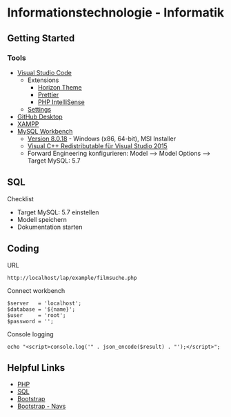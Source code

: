 # Informationstechnologie - Informatik

## Getting Started

### Tools

- [Visual Studio Code](https://code.visualstudio.com/)
  - Extensions
    - [Horizon Theme](https://marketplace.visualstudio.com/items?itemName=jolaleye.horizon-theme-vscode)
    - [Prettier](https://marketplace.visualstudio.com/items?itemName=esbenp.prettier-vscode)
    - [PHP IntelliSense](https://marketplace.visualstudio.com/items?itemName=felixfbecker.php-intellisense)
  - [Settings](https://github.com/Bluuax/lap/blob/master/configurations/vs-code-settings.json)
- [GitHub Desktop](https://desktop.github.com/)
- [XAMPP](https://www.apachefriends.org/de/index.html)
- [MySQL Workbench](https://www.mysql.com/products/workbench)
  - [Version 8.0.18](https://downloads.mysql.com/archives/workbench/) - Windows (x86, 64-bit), MSI Installer
  - [Visual C++ Redistributable für Visual Studio 2015](https://www.microsoft.com/de-at/download/details.aspx?id=48145)
  - Forward Engineering konfigurieren: Model --> Model Options --> Target MySQL: 5.7

## SQL

Checklist

- Target MySQL: 5.7 einstellen
- Modell speichern
- Dokumentation starten

## Coding

URL

```
http://localhost/lap/example/filmsuche.php
```

Connect workbench

```
$server   = 'localhost';
$database = '${name}';
$user     = 'root';
$password = '';
```

Console logging

```
echo "<script>console.log('" . json_encode($result) . "');</script>";
```

## Helpful Links

- [PHP](https://www.w3schools.com/php/default.asp)
- [SQL](https://www.w3schools.com/sql/default.asp)
- [Bootstrap](https://www.w3schools.com/bootstrap/default.asp)
- [Bootstrap - Navs](https://getbootstrap.com/docs/4.0/components/navs/)
